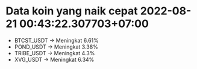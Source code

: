 # Data koin yang naik cepat 2022-08-21 00:43:22.307703+07:00

* BTCST_USDT -> Meningkat 6.61%
* POND_USDT -> Meningkat 3.38%
* TRIBE_USDT -> Meningkat 4.3%
* XVG_USDT -> Meningkat 6.34%

